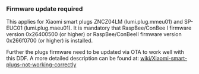 
### Firmware update required

This applies for Xiaomi smart plugs ZNCZ04LM (lumi.plug.mmeu01) and SP-EUC01 (lumi.plug.maeu01). It is mandatory that RaspBee/ConBee I firmware version 0x26400500 (or higher) or RaspBee/ConBeeII firmware version 0x266f0700 (or higher) is installed.

Further the plugs firmware need to be updated via OTA to work well with this DDF.
A more detailed description can be found at: [wiki/Xiaomi-smart-plugs-not-working-correctly](https://github.com/dresden-elektronik/deconz-rest-plugin/wiki/Xiaomi-smart-plugs-not-working-correctly)
